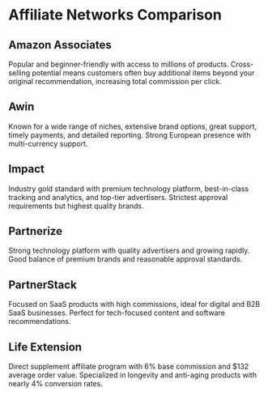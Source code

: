 # Affiliate Networks Comparison

## Amazon Associates
Popular and beginner-friendly with access to millions of products. Cross-selling potential means customers often buy additional items beyond your original recommendation, increasing total commission per click.

## Awin
Known for a wide range of niches, extensive brand options, great support, timely payments, and detailed reporting. Strong European presence with multi-currency support.

## Impact
Industry gold standard with premium technology platform, best-in-class tracking and analytics, and top-tier advertisers. Strictest approval requirements but highest quality brands.

## Partnerize
Strong technology platform with quality advertisers and growing rapidly. Good balance of premium brands and reasonable approval standards.

## PartnerStack
Focused on SaaS products with high commissions, ideal for digital and B2B SaaS businesses. Perfect for tech-focused content and software recommendations.

## Life Extension
Direct supplement affiliate program with 6% base commission and $132 average order value. Specialized in longevity and anti-aging products with nearly 4% conversion rates.